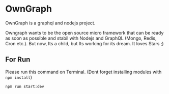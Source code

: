 # OwnGraph
OwnGraph is a graphql and nodejs project.

Owngraph wants to be the open source micro framework that can be ready as soon as possible and stabil with Nodejs and GraphQL (Mongo, Redis, Cron etc.). But now, Its a child, but Its working for its dream. It loves Stars ;)


## For Run
Please run this command on Terminal. (Dont forget installing modules with `npm install`)

`npm run start:dev`

